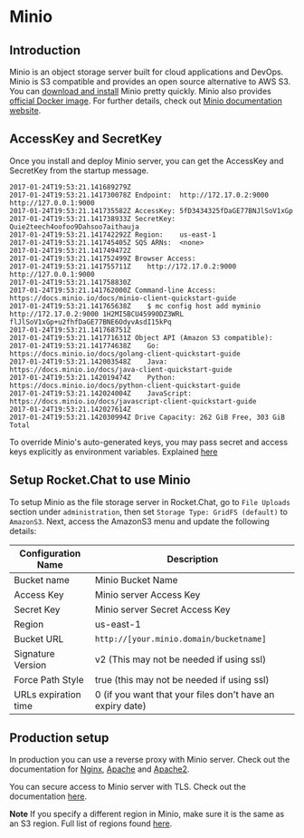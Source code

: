 # Minio

## Introduction

Minio is an object storage server built for cloud applications and DevOps. Minio is S3 compatible and provides an open source
alternative to AWS S3. You can [download and install](https://minio.io/downloads) Minio pretty quickly. Minio also provides [official Docker image](https://hub.docker.com/r/minio/minio/). For further details, check out [Minio documentation website](https://docs.minio.io/).

## AccessKey and SecretKey

Once you install and deploy Minio server, you can get the AccessKey and SecretKey from the startup message.

    2017-01-24T19:53:21.141689279Z
    2017-01-24T19:53:21.141730078Z Endpoint:  http://172.17.0.2:9000  http://127.0.0.1:9000
    2017-01-24T19:53:21.141735582Z AccessKey: 5fD3434325fDaGE77BNJlSoV1xGp
    2017-01-24T19:53:21.141738933Z SecretKey: Quie2teech4oofoo9Dahsoo7aithauja
    2017-01-24T19:53:21.141742292Z Region:    us-east-1
    2017-01-24T19:53:21.141745405Z SQS ARNs:  <none>
    2017-01-24T19:53:21.141749472Z
    2017-01-24T19:53:21.141752499Z Browser Access:
    2017-01-24T19:53:21.141755711Z    http://172.17.0.2:9000  http://127.0.0.1:9000
    2017-01-24T19:53:21.141758830Z
    2017-01-24T19:53:21.141762000Z Command-line Access: https://docs.minio.io/docs/minio-client-quickstart-guide
    2017-01-24T19:53:21.141765638Z    $ mc config host add myminio http://172.17.0.2:9000 1H2MI5BCU45990DZ3WRL flJlSoV1xGp+u2fhfDaGE77BNE6OdyvAsdI15kPq
    2017-01-24T19:53:21.141768751Z
    2017-01-24T19:53:21.141771631Z Object API (Amazon S3 compatible):
    2017-01-24T19:53:21.141774638Z    Go:         https://docs.minio.io/docs/golang-client-quickstart-guide
    2017-01-24T19:53:21.142003548Z    Java:       https://docs.minio.io/docs/java-client-quickstart-guide
    2017-01-24T19:53:21.142019474Z    Python:     https://docs.minio.io/docs/python-client-quickstart-guide
    2017-01-24T19:53:21.142024004Z    JavaScript: https://docs.minio.io/docs/javascript-client-quickstart-guide
    2017-01-24T19:53:21.142027614Z
    2017-01-24T19:53:21.142030994Z Drive Capacity: 262 GiB Free, 303 GiB Total

To override Minio's auto-generated keys, you may pass secret and access keys explicitly as environment variables. Explained [here](https://docs.minio.io/docs/minio-docker-quickstart-guide)

## Setup Rocket.Chat to use Minio

To setup Minio as the file storage server in Rocket.Chat, go to `File Uploads` section under `administration`, then set `Storage Type: GridFS (default)` to `AmazonS3`. Next, access the AmazonS3 menu and update the following details:

| Configuration Name   | Description                                               |
| -------------------- | --------------------------------------------------------- |
| Bucket name          | Minio Bucket Name                                         |
| Access Key           | Minio server Access Key                                   |
| Secret Key           | Minio server Secret Access Key                            |
| Region               | us-east-1                                                 |
| Bucket URL           | `http://[your.minio.domain/bucketname]`                   |
| Signature Version    | v2 (This may not be needed if using ssl)                  |
| Force Path Style     | true (this may not be needed if using ssl)                |
| URLs expiration time | 0 (if you want that your files don't have an expiry date) |

## Production setup

In production you can use a reverse proxy with Minio server. Check out the documentation for [Nginx](https://docs.minio.io/docs/setup-nginx-proxy-with-minio#main), [Apache](https://docs.minio.io/docs/setup-apache-http-proxy-with-minio-server) and [Apache2](https://www.digitalocean.com/community/tutorials/how-to-use-apache-http-server-as-reverse-proxy-using-mod_proxy-extension).

You can secure access to Minio server with TLS. Check out the documentation [here](https://docs.minio.io/docs/how-to-secure-access-to-minio-server-with-tls).

**Note** If you specify a different region in Minio, make sure it is the same as an S3 region.  Full list of regions found [here](https://docs.aws.amazon.com/AWSEC2/latest/UserGuide/using-regions-availability-zones.html#concepts-available-regions).
